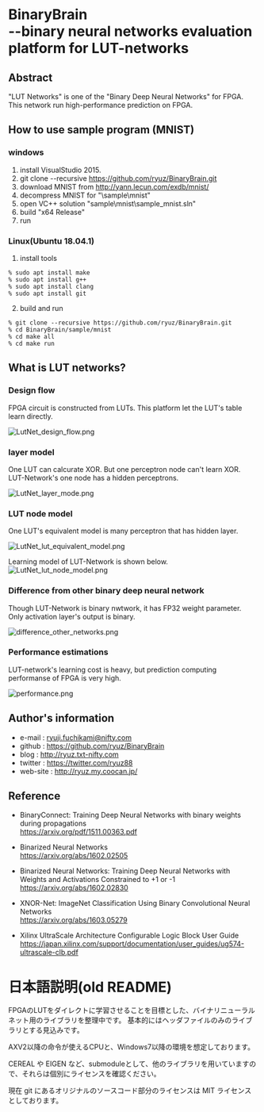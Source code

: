 ﻿# BinaryBrain <br> --binary neural networks evaluation platform for LUT-networks

## Abstract
"LUT Networks" is one of the "Binary Deep Neural Networks" for FPGA.
This network run high-performance prediction on FPGA.


## How to use sample program (MNIST)
### windows
1. install VisualStudio 2015. 
2. git clone --recursive https://github.com/ryuz/BinaryBrain.git 
3. download MNIST from http://yann.lecun.com/exdb/mnist/
4. decompress MNIST for "\sample\mnist"
5. open VC++ solution "sample\mnist\sample_mnist.sln"
6. build "x64 Release"
7. run

### Linux(Ubuntu 18.04.1)
1. install tools 
```
% sudo apt install make
% sudo apt install g++
% sudo apt install clang
% sudo apt install git
```
2. build and run
```
% git clone --recursive https://github.com/ryuz/BinaryBrain.git
% cd BinaryBrain/sample/mnist
% cd make all
% cd make run
```


## What is LUT networks?
### Design flow
FPGA circuit is constructed from LUTs.
This platform let the LUT's table learn directly.

![LutNet_design_flow.png](documents/images/LutNet_design_flow.png "design flow")

### layer model
One LUT can calcurate XOR. But one perceptron node can't learn XOR.
LUT-Network's one node has a hidden perceptrons.

![LutNet_layer_mode.png](documents/images/LutNet_layer_mode.png "layer_model")

### LUT node model
One LUT's equivalent model is many perceptron that has hidden layer.

![LutNet_lut_equivalent_model.png](documents/images/LutNet_lut_equivalent_model.png "LUT node model")

Learning model of LUT-Network is shown below.
![LutNet_lut_node_model.png](documents/images/LutNet_node_model.png "LUT node model")

### Difference from other binary deep neural network
Though LUT-Network is binary nwtwork, it has FP32 weight parameter. Only activation layer's output is binary.


![difference_other_networks.png](documents/images/difference_other_networks.png "difference from other networks")

### Performance  estimations
LUT-network's learning cost is heavy, but prediction computing performanse of FPGA is very high.

![performance.png](documents/images/performance.png "parformance")


## Author's information
- e-mail : ryuji.fuchikami@nifty.com
- github : https://github.com/ryuz/BinaryBrain
- blog : http://ryuz.txt-nifty.com
- twitter : https://twitter.com/ryuz88
- web-site : http://ryuz.my.coocan.jp/


## Reference
- BinaryConnect: Training Deep Neural Networks with binary weights during propagations<br>
https://arxiv.org/pdf/1511.00363.pdf

- Binarized Neural Networks<br>
https://arxiv.org/abs/1602.02505

- Binarized Neural Networks: Training Deep Neural Networks with Weights and Activations Constrained to +1 or -1<br>
https://arxiv.org/abs/1602.02830

- XNOR-Net: ImageNet Classification Using Binary Convolutional Neural Networks<br>
https://arxiv.org/abs/1603.05279

- Xilinx UltraScale Architecture Configurable Logic Block User Guide<br>
https://japan.xilinx.com/support/documentation/user_guides/ug574-ultrascale-clb.pdf
 



# 日本語説明(old README)
FPGAのLUTをダイレクトに学習させることを目標とした、バイナリニューラルネット用のライブラリを整理中です。
基本的にはヘッダファイルのみのライブラリとする見込みです。

AXV2以降の命令が使えるCPUと、Windows7以降の環境を想定しております。

CEREAL や EIGEN など、submoduleとして、他のライブラリを用いていますので、それらは個別にライセンスを確認ください。

現在 git にあるオリジナルのソースコード部分のライセンスは MIT ライセンスとしております。

